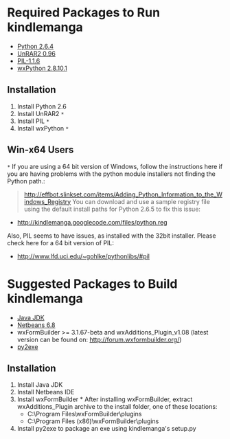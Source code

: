 # Required Packages to Run kindlemanga #
  * [Python 2.6.4](http://www.python.org/download/)
  * [UnRAR2 0.96](http://code.google.com/p/py-unrar2/)
  * [PIL-1.1.6](http://www.pythonware.com/products/pil/)
  * [wxPython 2.8.10.1](http://www.wxpython.org/)

## Installation ##
  1. Install Python 2.6
  1. Install UnRAR2 `*`
  1. Install PIL `*`
  1. Install wxPython `*`

## Win-x64 Users ##
`*` If you are using a 64 bit version of Windows, follow the instructions here if you are having problems with the python module installers not finding the Python path.:
> http://effbot.slinkset.com/items/Adding_Python_Information_to_the_Windows_Registry
You can download and use a sample registry file using the default install paths for Python 2.6.5 to fix this issue:
  * http://kindlemanga.googlecode.com/files/python.reg

Also, PIL seems to have issues, as installed with the 32bit installer.  Please check here for a 64 bit version of PIL:
  * http://www.lfd.uci.edu/~gohlke/pythonlibs/#pil


# Suggested Packages to Build kindlemanga #

  * [Java JDK](http://java.sun.com/javase/downloads/widget/jdk6.jsp)
  * [Netbeans 6.8](http://netbeans.org/downloads/index.html)
  * wxFormBuilder >= 3.1.67-beta and wxAdditions\_Plugin\_v1.08 (latest version can be found on: http://forum.wxformbuilder.org/)
  * [py2exe](http://www.py2exe.org/)

## Installation ##
  1. Install Java JDK
  1. Install Netbeans IDE
  1. Install wxFormBuilder
    * After installing wxFormBuilder, extract wxAdditions\_Plugin archive to the install folder, one of these locations:
      * C:\Program Files\wxFormBuilder\plugins
      * C:\Program Files (x86)\wxFormBuilder\plugins
  1. Install py2exe to package an exe using kindlemanga's setup.py